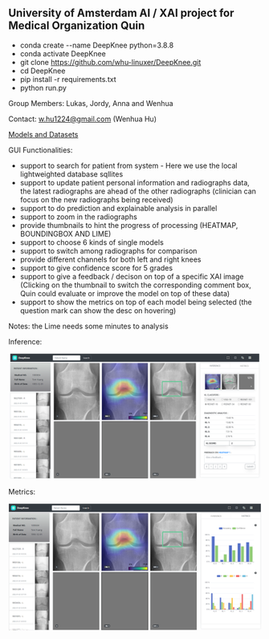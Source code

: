 ## University of Amsterdam AI / XAI project for Medical Organization Quin
- conda create --name DeepKnee python=3.8.8
- conda activate DeepKnee
- git clone https://github.com/whu-linuxer/DeepKnee.git
- cd DeepKnee
- pip install -r requirements.txt
- python run.py

Group Members: Lukas, Jordy, Anna and Wenhua

Contact: w.hu1224@gmail.com (Wenhua Hu)

[Models and Datasets](https://www.dropbox.com/sh/01pks0pdugpgh07/AAAmRcqFt-BhdqEFIRj3mNkVa?dl=0)

GUI Functionalities:

- support to search for patient from system - Here we use the local lightweighted database sqllites
- support to update patient personal information and radiographs data, the latest radiographs are ahead of the other radiographs (clinician can focus on the new radiographs being received)
- support to do prediction and explainable analysis in parallel
- support to zoom in the radiographs
- provide thumbnails to hint the progress of processing (HEATMAP, BOUNDINGBOX AND LIME)
- support to choose 6 kinds of single models
- support to switch among radiographs for comparison
- provide different channels for both left and right knees 
- support to give confidence score for 5 grades
- support to give a feedback / decison on top of a specific XAI image (Clicking on the thumbnail to switch the corresponding comment box, Quin could evaluate or improve the model on top of these data)
- support to show the metrics on top of each model being selected (the question mark can show the desc on hovering)

Notes: the Lime needs some minutes to analysis

Inference:

![Inference of DeepKnee](./apps/data/examples/inference.png)

Metrics:

![Metrics of DeepKnee](./apps/data/examples/metrics.png)
